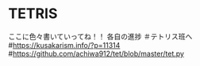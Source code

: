 # TETRIS
ここに色々書いていってね！！
各自の進捗
＃テトリス班へ
#https://kusakarism.info/?p=11314
#https://github.com/achiwa912/tet/blob/master/tet.py
